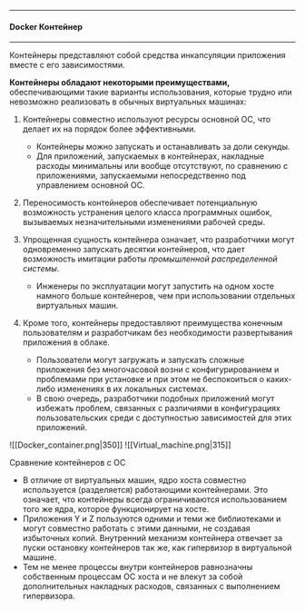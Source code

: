 



----
#### Docker Контейнер
---
Контейнеры представляют собой средства инкапсуляции приложения вместе с его зависимостями.

**Контейнеры обладают некоторыми преимуществами,** обеспечивающими такие варианты использования, которые трудно или невозможно реализовать в обычных виртуальных машинах:

1. Контейнеры совместно используют ресурсы основной ОС, что делает их на порядок более эффективными.
	- Контейнеры можно запускать и останавливать за доли секунды. 
	- Для приложений, запускаемых в контейнерах, накладные расходы минимальны или вообще отсутствуют, по сравнению с приложениями, запускаемыми непосредственно под управлением основной ОС.

2. Переносимость контейнеров обеспечивает потенциальную возможность устранения целого класса программных ошибок, вызываемых незначительными изменениями рабочей среды.

3. Упрощенная сущность контейнера означает, что разработчики могут одновременно запускать десятки контейнеров, что дает возможность имитации работы *промышленной распределенной системы*.
	- Инженеры по эксплуатации могут запустить на одном хосте намного больше контейнеров, чем при использовании отдельных виртуальных машин.

4. Кроме того, контейнеры предоставляют преимущества конечным пользователям и разработчикам без необходимости развертывания приложения в облаке.
	- Пользователи могут загружать и запускать сложные приложения без многочасовой возни с конфигурированием и проблемами при установке и при этом не беспокоиться о каких-либо изменениях в их локальных системах. 
	- В свою очередь, разработчики подобных приложений могут избежать проблем, связанных с различиями в конфигурациях пользовательских среди с доступностью зависимостей для этих приложений.




![[Docker_container.png|350]]   ![[Virtual_machine.png|315]]




Сравнение контейнеров с ОС

-   В отличие от виртуальных машин, ядро хоста совместно используется (разделяется) работающими контейнерами. Это означает, что контейнеры всегда ограничиваются использованием того же ядра, которое функционирует на хосте. 
-   Приложения Y и Z пользуются одними и теми же библиотеками и могут совместно работать с этими данными, не создавая избыточных копий. Внутренний механизм контейнера отвечает за пуски остановку контейнеров так же, как гипервизор в виртуальной машине. 
-   Тем не менее процессы внутри контейнеров равнозначны собственным процессам ОС хоста и не влекут за собой дополнительных накладных расходов, связанных с выполнением гипервизора.